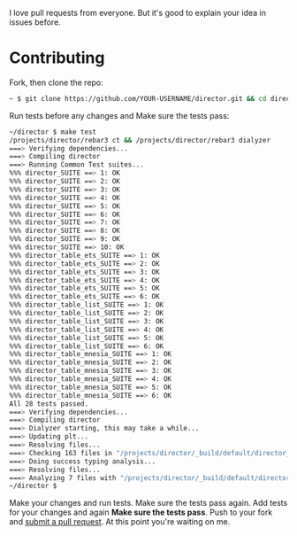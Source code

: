 I love pull requests from everyone. But it's good to explain your idea in issues before.  

# Contributing
Fork, then clone the repo:
```sh
~ $ git clone https://github.com/YOUR-USERNAME/director.git && cd director
```

Run tests before any changes and Make sure the tests pass:
```sh
~/director $ make test
/projects/director/rebar3 ct && /projects/director/rebar3 dialyzer
===> Verifying dependencies...
===> Compiling director
===> Running Common Test suites...
%%% director_SUITE ==> 1: OK
%%% director_SUITE ==> 2: OK
%%% director_SUITE ==> 3: OK
%%% director_SUITE ==> 4: OK
%%% director_SUITE ==> 5: OK
%%% director_SUITE ==> 6: OK
%%% director_SUITE ==> 7: OK
%%% director_SUITE ==> 8: OK
%%% director_SUITE ==> 9: OK
%%% director_SUITE ==> 10: OK
%%% director_table_ets_SUITE ==> 1: OK
%%% director_table_ets_SUITE ==> 2: OK
%%% director_table_ets_SUITE ==> 3: OK
%%% director_table_ets_SUITE ==> 4: OK
%%% director_table_ets_SUITE ==> 5: OK
%%% director_table_ets_SUITE ==> 6: OK
%%% director_table_list_SUITE ==> 1: OK
%%% director_table_list_SUITE ==> 2: OK
%%% director_table_list_SUITE ==> 3: OK
%%% director_table_list_SUITE ==> 4: OK
%%% director_table_list_SUITE ==> 5: OK
%%% director_table_list_SUITE ==> 6: OK
%%% director_table_mnesia_SUITE ==> 1: OK
%%% director_table_mnesia_SUITE ==> 2: OK
%%% director_table_mnesia_SUITE ==> 3: OK
%%% director_table_mnesia_SUITE ==> 4: OK
%%% director_table_mnesia_SUITE ==> 5: OK
%%% director_table_mnesia_SUITE ==> 6: OK
All 28 tests passed.
===> Verifying dependencies...
===> Compiling director
===> Dialyzer starting, this may take a while...
===> Updating plt...
===> Resolving files...
===> Checking 163 files in "/projects/director/_build/default/director_19.3_plt"...
===> Doing success typing analysis...
===> Resolving files...
===> Analyzing 7 files with "/projects/director/_build/default/director_19.3_plt"...
~/director $ 
```
Make your changes and run tests. Make sure the tests pass again. Add tests for your changes and again **Make sure the tests pass**. Push to your fork and [submit a pull request](https://github.com/pouriya-jahanbakhsh/director/compare/). At this point you're waiting on me.
